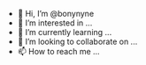 - 👋 Hi, I’m @bonynyne
- 👀 I’m interested in ...
- 🌱 I’m currently learning ...
- 💞️ I’m looking to collaborate on ...
- 📫 How to reach me ...

<!---
bonynyne/bonynyne is a ✨ special ✨ repository because its `README.md` (this file) appears on your GitHub profile.
You can click the Preview link to take a look at your changes.
--->
